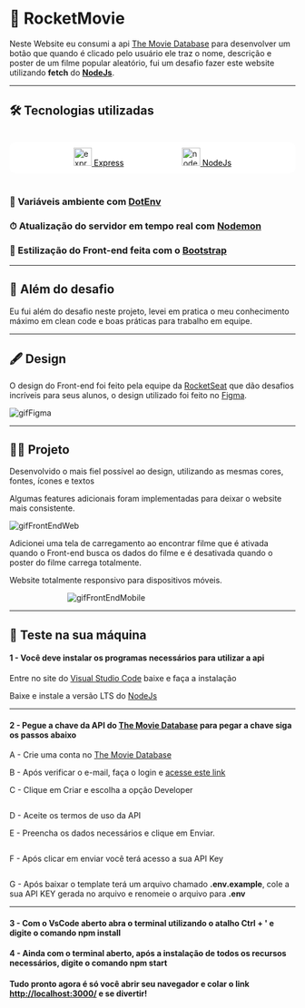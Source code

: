 <h1>🎥 RocketMovie</h1>
<p>Neste Website eu consumi a api <a href="https://www.themoviedb.org">The Movie Database</a> para desenvolver um botão
    que quando é clicado pelo usuário ele traz o nome, descrição e poster de um filme popular aleatório, fui um desafio
    fazer este website utilizando
    <b>fetch</b> do <a href="https://nodejs.org/en/"><b>NodeJs</b></a>.
</p>
<hr>
<h2>🛠 Tecnologias utilizadas</h2>
<br>
<div style="background-color: rgb(255, 255, 255);border-radius:10px ; padding: 10px; display: flex;
    justify-content: space-evenly;">
    <a href="https://expressjs.com">
        <div>
            <img id="ex" style="width: 2rem;"
                src="https://cdn.jsdelivr.net/gh/devicons/devicon/icons/express/express-original.svg" alt="express" />
            <label style="color: black;" for="ex">Express</label>
        </div>
    </a>
    <a href="https://nodejs.org/en/">
        <div>
            <img id="node" style="width: 2rem;"
                src="https://cdn.jsdelivr.net/gh/devicons/devicon/icons/nodejs/nodejs-original.svg" alt="node" />
            <label style="color: black;" for="node">NodeJs</label>
        </div>
    </a>

</div>
<br>
<h3>🔐 Variáveis ambiente com <a href="https://www.npmjs.com/package/dotenv">DotEnv</a></h3>
<h3>⏱ Atualização do servidor em tempo real com <a href="https://www.npmjs.com/package/nodemon">Nodemon</a></h3>
<h3>🧰 Estilização do Front-end feita com o <a href="https://getbootstrap.com">Bootstrap</a></h3>
<hr>
<h2>🧩 Além do desafio</h2>
<p>Eu fui além do desafio neste projeto, levei em pratica o meu conhecimento máximo em clean code e boas práticas para
    trabalho em equipe.</p>
<hr>
<h2>🖋 Design</h2>
<p>O design do Front-end foi feito pela equipe da <a href="https://www.rocketseat.com.br">RocketSeat</a> que dão
    desafios incríveis para seus alunos, o design
    utilizado foi feito no <a
        href="https://www.figma.com/file/9HFoO4wNB150gRSV4v0Qse/DD-%2F-Rocketflix/duplicate">Figma</a>.</p>
<div style="max-width: 600px; margin: auto;">

![gifFigma](https://user-images.githubusercontent.com/104699555/202767436-9be061f0-c259-4ac5-bcf2-ee01cd0785ae.gif)

</div>
<hr>
<h2>👨‍💻 Projeto</h2>
<p>Desenvolvido o mais fiel possível ao design, utilizando as mesmas cores, fontes, ícones e textos </p>
<p>Algumas features adicionais foram implementadas para deixar o website mais consistente.</p>
<div style="max-width: 600px; margin: auto;">

![gifFrontEndWeb](https://user-images.githubusercontent.com/104699555/202769227-4159a917-585b-4a03-be27-41131f6cb87d.gif)

</div>
<p>Adicionei uma tela de carregamento ao encontrar filme que é ativada quando o Front-end busca os dados do filme e é
    desativada quando o poster do filme carrega totalmente.</p>
<p>Website totalmente responsivo para dispositivos móveis.</p>
<div style="max-width: 300px; margin: auto;">

![gifFrontEndMobile](https://user-images.githubusercontent.com/104699555/202771410-7c8c3297-71e9-427e-b685-efd0df1c1fc0.gif)
</div>
<hr>
<h2>🔧 Teste na sua máquina</h2>
<h4>1 - Você deve instalar os programas necessários para utilizar a api</h4>
<p>Entre no site do <a href="https://code.visualstudio.com">Visual Studio Code</a> baixe e faça a instalação</p>
<p>Baixe e instale a versão LTS do <a href="https://nodejs.org/en/">NodeJs</a></p>
<hr>
<h4>2 - Pegue a chave da API do <a href="https://www.themoviedb.org">The Movie Database</a> para pegar a chave siga os
    passos abaixo</h4>
<p>A - Crie uma conta no <a href=" https://www.themoviedb.org/signup">The Movie Database</a></p>
<p>B - Após verificar o e-mail, faça o login e <a href="https://www.themoviedb.org/settings/api/request">acesse este
        link</a></p>
<p>C - Clique em Criar e escolha a opção Developer</p>
<div style="max-width: 800px; margin: auto;">
    <img src="https://efficient-sloth-d85.notion.site/image/https%3A%2F%2Fs3-us-west-2.amazonaws.com%2Fsecure.notion-static.com%2Facd70876-b5c9-433a-ac4c-30fda77c907e%2FUntitled.png?table=block&id=efef7909-d847-47b0-aadf-7d48fe40c9c4&spaceId=08f749ff-d06d-49a8-a488-9846e081b224&width=2000&userId=&cache=v2"
        alt="">
</div>
<p>D - Aceite os termos de uso da API</p>
<p>E - Preencha os dados necessários e clique em Enviar.</p>
<div style="max-width: 800px; margin: auto;">
    <img src="https://efficient-sloth-d85.notion.site/image/https%3A%2F%2Fs3-us-west-2.amazonaws.com%2Fsecure.notion-static.com%2F53fde663-8cda-4481-a0f0-d979c085fd25%2FUntitled.png?table=block&id=accd9903-9243-4dd0-bd2d-372985e85e7e&spaceId=08f749ff-d06d-49a8-a488-9846e081b224&width=2000&userId=&cache=v2"
        alt="">
</div>
<p>F - Após clicar em enviar você terá acesso a sua API Key</p>
<div style="max-width: 800px; margin: auto;">
    <img src="https://efficient-sloth-d85.notion.site/image/https%3A%2F%2Fs3-us-west-2.amazonaws.com%2Fsecure.notion-static.com%2F533f3ea6-2537-49fb-ae5c-417d699d17d8%2FUntitled.png?table=block&id=54349baf-bc25-4659-b825-27115646dcd7&spaceId=08f749ff-d06d-49a8-a488-9846e081b224&width=2000&userId=&cache=v2"
        alt="">
</div>
<p>G - Após baixar o template terá um arquivo chamado <b>.env.example</b>, cole a sua API KEY gerada no arquivo e
    renomeie o
    arquivo para <b>.env</b></p>
<hr>
<h4>3 - Com o VsCode aberto abra o terminal utilizando o atalho <b>Ctrl + '</b> e digite o comando <b>npm install</b>
</h4>
<h4>4 - Ainda com o terminal aberto, após a instalação de todos os recursos necessários, digite o comando <b>npm
        start</b></h4>
<h4>Tudo pronto agora é só você abrir seu navegador e colar o link <a
        href="http://localhost:3000/">http://localhost:3000/</a> e se divertir!</h4>